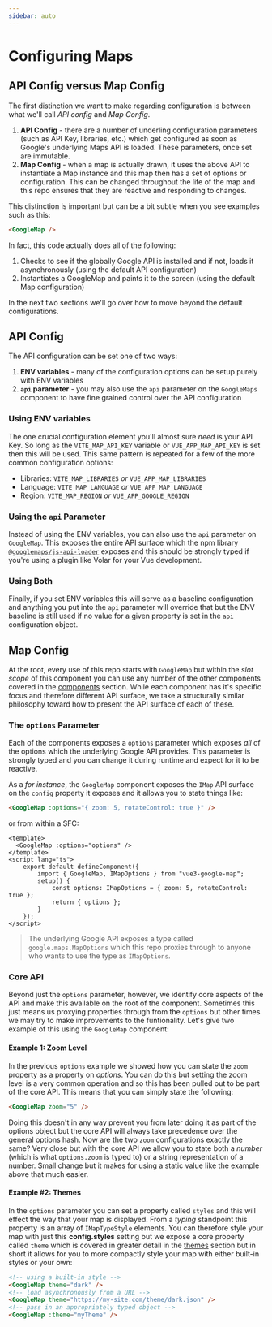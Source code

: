```yaml
---
sidebar: auto
---
```

# Configuring Maps

## API Config versus Map Config

The first distinction we want to make regarding configuration is between what we'll call _API config_ and _Map Config_.

1. **API Config** - there are a number of underling configuration parameters (such as API Key, libraries, etc.) which get configured as soon as Google's underlying Maps API is loaded. These parameters, once set are immutable.
2. **Map Config** - when a map is actually drawn, it uses the above API to instantiate a Map instance and this map then has a set of options or configuration. This can be changed throughout the life of the map and this repo ensures that they are reactive and responding to changes.

This distinction is important but can be a bit subtle when you see examples such as this:

```html
<GoogleMap />
```

In fact, this code actually does all of the following:

1. Checks to see if the globally Google API is installed and if not, loads it asynchronously (using the default API configuration)
2. Instantiates a GoogleMap and paints it to the screen (using the default Map configuration)

In the next two sections we'll go over how to move beyond the default configurations.

## API Config

The API configuration can be set one of two ways:

1. **ENV variables** - many of the configuration options can be setup purely with ENV variables
2. **`api` parameter** - you may also use the `api` parameter on the `GoogleMaps` component to have fine grained control over the API configuration

### Using ENV variables

The one crucial configuration element you'll almost sure _need_ is your API Key. So long as the `VITE_MAP_API_KEY` variable or `VUE_APP_MAP_API_KEY` is set then this will be used. This same pattern is repeated for a few of the more common configuration options:

- Libraries: `VITE_MAP_LIBRARIES` _or_ `VUE_APP_MAP_LIBRARIES`
- Language: `VITE_MAP_LANGUAGE` _or_ `VUE_APP_MAP_LANGUAGE`
- Region: `VITE_MAP_REGION` _or_ `VUE_APP_GOOGLE_REGION`

### Using the `api` Parameter

Instead of using the ENV variables, you can also use the `api` parameter on `GoogleMap`. This exposes the entire API surface which the npm library [`@googlemaps/js-api-loader`](https://github.com/googlemaps/js-api-loader) exposes and this should be strongly typed if you're using a plugin like Volar for your Vue development.

### Using Both

Finally, if you set ENV variables this will serve as a baseline configuration and anything you put into the `api` parameter will override that but the ENV baseline is still used if no value for a given property is set in the `api` configuration object.

## Map Config

At the root, every use of this repo starts with `GoogleMap` but within the _slot scope_ of this component you can use any number of the other components covered in the [components](../components/index.md) section. While each component has it's specific focus and therefore different API surface, we take a structurally similar philosophy toward how to present the API surface of each of these.

### The `options` Parameter

Each of the components exposes a `options` parameter which exposes _all_ of the options which the underlying Google API provides. This parameter is strongly typed and you can change it during runtime and expect for it to be reactive.

As a _for instance_, the `GoogleMap` component exposes the `IMap` API surface on the `config` property it exposes and it allows you to state things like:

```html
<GoogleMap :options="{ zoom: 5, rotateControl: true }" />
```

or from within a SFC:

```vue
<template>
  <GoogleMap :options="options" />
</template>
<script lang="ts">
    export default defineComponent({
        import { GoogleMap, IMapOptions } from "vue3-google-map";
        setup() {
            const options: IMapOptions = { zoom: 5, rotateControl: true }; 
            return { options };
        }
    });
</script>
```

> The underlying Google API exposes a type called `google.maps.MapOptions` which this repo proxies through to anyone who wants to use the type as `IMapOptions`.

### Core API

Beyond just the `options` parameter, however, we identify core aspects of the API and make this available on the root of the component. Sometimes this just means us proxying properties through from the `options` but other times we may try to make improvements to the funtionality. Let's give two example of this using the `GoogleMap` component:

#### Example 1: Zoom Level

In the previous `options` example we showed how you can state the `zoom` property as a property on _options_. You can do this but setting the zoom level is a very common operation and so this has been pulled out to be part of the core API. This means that you can simply state the following:

```html
<GoogleMap zoom="5" />
```

Doing this doesn't in any way prevent you from later doing it as part of the options object but the core API will always take precedence over the general options hash. Now are the two `zoom` configurations exactly the same? Very close but with the core API we allow you to state both a _number_ (which is what `options.zoom` is typed to) or a string representation of a number. Small change but it makes for using a static value like the example above that much easier.

#### Example #2: Themes
In the `options` parameter you can set a property called `styles` and this will effect the way that your map is displayed. From a _typing_ standpoint this property is an array of `IMapTypeStyle` elements. You can therefore style your map with just this **config.styles** setting but we expose a core property called `theme` which is covered in greater detail in the [themes](../themes/index.md) section but in short it allows for you to more compactly style your map with either built-in styles or your own:

```html
<!-- using a built-in style -->
<GoogleMap theme="dark" />
<!-- load asynchronously from a URL -->
<GoogleMap theme="https://my-site.com/theme/dark.json" />
<!-- pass in an appropriately typed object -->
<GoogleMap :theme="myTheme" />
```

